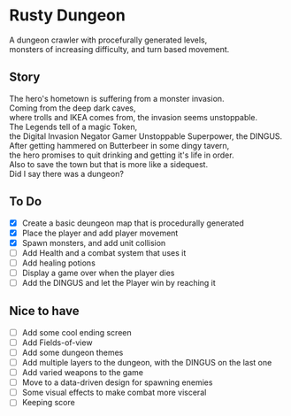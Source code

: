# Rusty Dungeon

A dungeon crawler with procefurally generated levels,  
monsters of increasing difficulty, and turn based movement.

## Story

The hero's hometown is suffering from a monster invasion.  
Coming from the deep dark caves,  
where trolls and IKEA comes from, the invasion seems unstoppable.  
The Legends tell of a magic Token,  
the Digital Invasion Negator Gamer Unstoppable Superpower, the DINGUS.  
After getting hammered on Butterbeer in some dingy tavern,  
the hero promises to quit drinking and getting it's life in order.  
Also to save the town but that is more like a sidequest.  
Did I say there was a dungeon?

## To Do

- [x] Create a basic deungeon map that is procedurally generated  
- [x] Place the player and add player movement  
- [x] Spawn monsters, and add unit collision  
- [ ] Add Health and a combat system that uses it  
- [ ] Add healing potions  
- [ ] Display a game over when the player dies  
- [ ] Add the DINGUS and let the Player win by reaching it

## Nice to have

- [ ] Add some cool ending screen  
- [ ] Add Fields-of-view  
- [ ] Add some dungeon themes  
- [ ] Add multiple layers to the dungeon, with the DINGUS on the last one  
- [ ] Add varied weapons to the game  
- [ ] Move to a data-driven design for spawning enemies  
- [ ] Some visual effects to make combat more visceral  
- [ ] Keeping score
